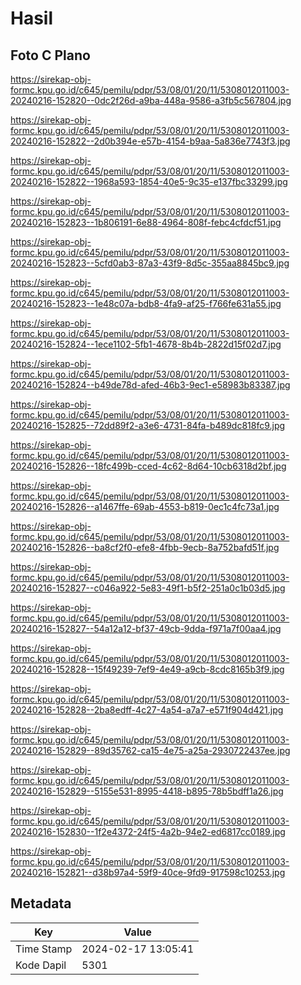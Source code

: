 # Hasil

## Foto C Plano

https://sirekap-obj-formc.kpu.go.id/c645/pemilu/pdpr/53/08/01/20/11/5308012011003-20240216-152820--0dc2f26d-a9ba-448a-9586-a3fb5c567804.jpg

https://sirekap-obj-formc.kpu.go.id/c645/pemilu/pdpr/53/08/01/20/11/5308012011003-20240216-152822--2d0b394e-e57b-4154-b9aa-5a836e7743f3.jpg

https://sirekap-obj-formc.kpu.go.id/c645/pemilu/pdpr/53/08/01/20/11/5308012011003-20240216-152822--1968a593-1854-40e5-9c35-e137fbc33299.jpg

https://sirekap-obj-formc.kpu.go.id/c645/pemilu/pdpr/53/08/01/20/11/5308012011003-20240216-152823--1b806191-6e88-4964-808f-febc4cfdcf51.jpg

https://sirekap-obj-formc.kpu.go.id/c645/pemilu/pdpr/53/08/01/20/11/5308012011003-20240216-152823--5cfd0ab3-87a3-43f9-8d5c-355aa8845bc9.jpg

https://sirekap-obj-formc.kpu.go.id/c645/pemilu/pdpr/53/08/01/20/11/5308012011003-20240216-152823--1e48c07a-bdb8-4fa9-af25-f766fe631a55.jpg

https://sirekap-obj-formc.kpu.go.id/c645/pemilu/pdpr/53/08/01/20/11/5308012011003-20240216-152824--1ece1102-5fb1-4678-8b4b-2822d15f02d7.jpg

https://sirekap-obj-formc.kpu.go.id/c645/pemilu/pdpr/53/08/01/20/11/5308012011003-20240216-152824--b49de78d-afed-46b3-9ec1-e58983b83387.jpg

https://sirekap-obj-formc.kpu.go.id/c645/pemilu/pdpr/53/08/01/20/11/5308012011003-20240216-152825--72dd89f2-a3e6-4731-84fa-b489dc818fc9.jpg

https://sirekap-obj-formc.kpu.go.id/c645/pemilu/pdpr/53/08/01/20/11/5308012011003-20240216-152826--18fc499b-cced-4c62-8d64-10cb6318d2bf.jpg

https://sirekap-obj-formc.kpu.go.id/c645/pemilu/pdpr/53/08/01/20/11/5308012011003-20240216-152826--a1467ffe-69ab-4553-b819-0ec1c4fc73a1.jpg

https://sirekap-obj-formc.kpu.go.id/c645/pemilu/pdpr/53/08/01/20/11/5308012011003-20240216-152826--ba8cf2f0-efe8-4fbb-9ecb-8a752bafd51f.jpg

https://sirekap-obj-formc.kpu.go.id/c645/pemilu/pdpr/53/08/01/20/11/5308012011003-20240216-152827--c046a922-5e83-49f1-b5f2-251a0c1b03d5.jpg

https://sirekap-obj-formc.kpu.go.id/c645/pemilu/pdpr/53/08/01/20/11/5308012011003-20240216-152827--54a12a12-bf37-49cb-9dda-f971a7f00aa4.jpg

https://sirekap-obj-formc.kpu.go.id/c645/pemilu/pdpr/53/08/01/20/11/5308012011003-20240216-152828--15f49239-7ef9-4e49-a9cb-8cdc8165b3f9.jpg

https://sirekap-obj-formc.kpu.go.id/c645/pemilu/pdpr/53/08/01/20/11/5308012011003-20240216-152828--2ba8edff-4c27-4a54-a7a7-e571f904d421.jpg

https://sirekap-obj-formc.kpu.go.id/c645/pemilu/pdpr/53/08/01/20/11/5308012011003-20240216-152829--89d35762-ca15-4e75-a25a-2930722437ee.jpg

https://sirekap-obj-formc.kpu.go.id/c645/pemilu/pdpr/53/08/01/20/11/5308012011003-20240216-152829--5155e531-8995-4418-b895-78b5bdff1a26.jpg

https://sirekap-obj-formc.kpu.go.id/c645/pemilu/pdpr/53/08/01/20/11/5308012011003-20240216-152830--1f2e4372-24f5-4a2b-94e2-ed6817cc0189.jpg

https://sirekap-obj-formc.kpu.go.id/c645/pemilu/pdpr/53/08/01/20/11/5308012011003-20240216-152821--d38b97a4-59f9-40ce-9fd9-917598c10253.jpg


## Metadata

| Key        | Value               |
| ---------- | ------------------- |
| Time Stamp | 2024-02-17 13:05:41 |
| Kode Dapil | 5301                |



